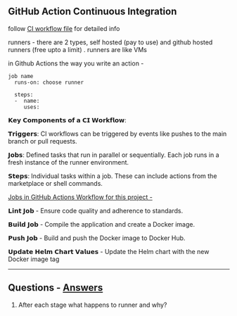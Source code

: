 ## GitHub Action Continuous Integration

follow [CI workflow file](https://github.com/Parag-S-Salunkhe/go-application-devops/blob/main/.github/workflows/ci.yaml) for detailed info 

runners - there are 2 types,  self hosted (pay to use) and github hosted runners (free upto a limit) .  runners are like VMs

in Github Actions the way you write an action -
```
job name
  runs-on: choose runner

  steps:
  -  name:
     uses:
```

𝗞𝗲𝘆 𝗖𝗼𝗺𝗽𝗼𝗻𝗲𝗻𝘁𝘀 𝗼𝗳 𝗮 𝗖𝗜 𝗪𝗼𝗿𝗸𝗳𝗹𝗼𝘄:

𝗧𝗿𝗶𝗴𝗴𝗲𝗿𝘀: CI workflows can be triggered by events like pushes to the main branch or pull requests.

𝗝𝗼𝗯𝘀: Defined tasks that run in parallel or sequentially. Each job runs in a fresh instance of the runner environment.

𝗦𝘁𝗲𝗽𝘀: Individual tasks within a job. These can include actions from the marketplace or shell commands.

<ins>Jobs in GitHub Actions Workflow for this project - </ins>

𝗟𝗶𝗻𝘁 𝗝𝗼𝗯 - Ensure code quality and adherence to standards.

𝗕𝘂𝗶𝗹𝗱 𝗝𝗼𝗯 - Compile the application and create a Docker image.

𝗣𝘂𝘀𝗵 𝗝𝗼𝗯 - Build and push the Docker image to Docker Hub.

𝗨𝗽𝗱𝗮𝘁𝗲 𝗛𝗲𝗹𝗺 𝗖𝗵𝗮𝗿𝘁 𝗩𝗮𝗹𝘂𝗲𝘀 - Update the Helm chart with the new Docker image tag

------------------------------------------------------------------

## Questions - [Answers](Questions&Answers.md#p4)

1. After each stage what happens to runner and why?
   
